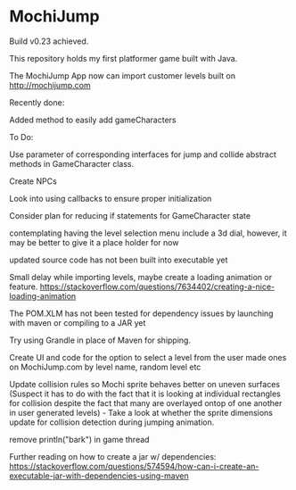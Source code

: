 # MochiJump
Build v0.23 achieved.

This repository holds my first platformer game built with Java.

The MochiJump App now can import customer levels built on http://mochijump.com

Recently done:

Added method to easily add gameCharacters


To Do:

Use parameter of corresponding interfaces for jump and collide abstract methods in GameCharacter class.

Create NPCs

Look into using callbacks to ensure proper initialization

Consider plan for reducing if statements for GameCharacter state

contemplating having the level selection menu include a 3d dial, however, it may be better to give it a place holder for now

updated source code has not been built into executable yet

Small delay while importing levels, maybe create a loading animation or feature.
https://stackoverflow.com/questions/7634402/creating-a-nice-loading-animation

The POM.XLM has not been tested for dependency issues by launching with maven or compiling to a JAR yet

Try using Grandle in place of Maven for shipping.

Create UI and code for the option to select a level from the user made ones on MochiJump.com by level name, random level etc

Update collision rules so Mochi sprite behaves better on uneven surfaces (Suspect it has to do with the fact that it is looking at individual rectangles for collision despite the fact that many are overlayed ontop of one another in user generated levels) - Take a look at whether the sprite dimensions update for collision detection during jumping animation.

remove println("bark") in game thread

Further reading on how to create a jar w/ dependencies:
https://stackoverflow.com/questions/574594/how-can-i-create-an-executable-jar-with-dependencies-using-maven
